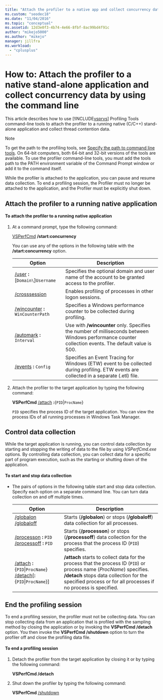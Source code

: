 ```yaml
---
title: "Attach the profiler to a native app and collect concurrency data"
ms.custom: "seodec18"
ms.date: "11/04/2016"
ms.topic: "conceptual"
ms.assetid: 12d3e0f3-4b74-4e66-8fbf-8ac99bd4f91c
author: "mikejo5000"
ms.author: "mikejo"
manager: jillfra
ms.workload:
  - "cplusplus"
---
```

# How to: Attach the profiler to a native stand-alone application and collect concurrency data by using the command line
This article describes how to use [!INCLUDE[vsprvs](../code-quality/includes/vsprvs_md.md)] Profiling Tools command-line tools to attach the profiler to a running native (C/C++) stand-alone application and collect thread contention data.

> [!NOTE]
>  To get the path to the profiling tools, see [Specify the path to command line tools](../profiling/specifying-the-path-to-profiling-tools-command-line-tools.md). On 64-bit computers, both 64-bit and 32-bit versions of the tools are available. To use the profiler command-line tools, you must add the tools path to the PATH environment variable of the Command Prompt window or add it to the command itself.

 While the profiler is attached to the application, you can pause and resume data collection. To end a profiling session, the Profiler must no longer be attached to the application, and the Profiler must be explicitly shut down.

## Attach the profiler to a running native application

#### To attach the profiler to a running native application

1.  At a command prompt, type the following command:

     [VSPerfCmd](../profiling/vsperfcmd.md) **/start:concurrency**

     You can use any of the options in the following table with the **/start:concurrency** option.

    |Option|Description|
    |------------|-----------------|
    |[/user](../profiling/user-vsperfcmd.md) **:**[`Domain\`]`Username`|Specifies the optional domain and user name of the account to be granted access to the profiler.|
    |[/crosssession](../profiling/crosssession.md)|Enables profiling of processes in other logon sessions.|
    |[/wincounter](../profiling/wincounter.md) **:** `WinCounterPath`|Specifies a Windows performance counter to be collected during profiling.|
    |[/automark](../profiling/automark.md) **:** `Interval`|Use with **/wincounter** only. Specifies the number of milliseconds between Windows performance counter collection events. The default value is 500.|
    |[/events](../profiling/events-vsperfcmd.md) **:** `Config`|Specifies an Event Tracing for Windows (ETW) event to be collected during profiling. ETW events are collected in a separate (.etl) file.|

2.  Attach the profiler to the target application by typing the following command:

     **VSPerfCmd**  [/attach](../profiling/attach.md) **:**{`PID`&#124;`ProcName`}

     `PID` specifies the process ID of the target application. You can view the process IDs of all running processes in Windows Task Manager.

## Control data collection
 While the target application is running, you can control data collection by starting and stopping the writing of data to the file by using *VSPerfCmd.exe* options. By controlling data collection, you can collect data for a specific part of program execution, such as the starting or shutting down of the application.

#### To start and stop data collection

-   The pairs of options in the following table start and stop data collection. Specify each option on a separate command line. You can turn data collection on and off multiple times.

    |Option|Description|
    |------------|-----------------|
    |[/globalon /globaloff](../profiling/globalon-and-globaloff.md)|Starts (**/globalon**) or stops (**/globaloff**) data collection for all processes.|
    |[/processon](../profiling/processon-and-processoff.md) **:** `PID` [/processoff](../profiling/processon-and-processoff.md) **:** `PID`|Starts (**/processon**) or stops (**/processoff**) data collection for the process that the process ID (`PID`) specifies.|
    |[/attach](../profiling/attach.md) **:**{`PID`&#124;`ProcName`} [/detach](../profiling/detach.md)[**:**{`PID`&#124;`ProcName`}]|**/attach** starts to collect data for the process that the process ID (`PID`) or process name (*ProcName*) specifies. **/detach** stops data collection for the specified process or for all processes if no process is specified.|

## End the profiling session
 To end a profiling session, the profiler must not be collecting data. You can stop collecting data from an application that is profiled with the sampling method by closing the application or by invoking the **VSPerfCmd /detach** option. You then invoke the **VSPerfCmd /shutdown** option to turn the profiler off and close the profiling data file.

#### To end a profiling session

1.  Detach the profiler from the target application by closing it or by typing the following command:

     **VSPerfCmd /detach**

2.  Shut down the profiler by typing the following command:

     **VSPerfCmd**  [/shutdown](../profiling/shutdown.md)